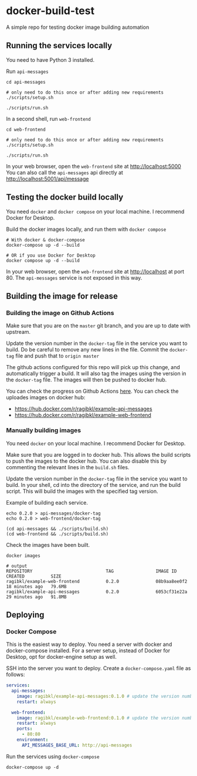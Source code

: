# docker-build-test

A simple repo for testing docker image building automation

## Running the services locally

You need to have Python 3 installed.

Run `api-messages`

```shell
cd api-messages

# only need to do this once or after adding new requirements
./scripts/setup.sh

./scripts/run.sh
```

In a second shell, run `web-frontend`

```shell
cd web-frontend

# only need to do this once or after adding new requirements
./scripts/setup.sh

./scripts/run.sh
```

In your web browser, open the `web-frontend` site at [http://localhost:5000](http://localhost:5000)
You can also call the `api-messages` api directly at [http://localhost:5001/api/message](http://localhost:5001/api/message)


## Testing the docker build locally

You need `docker` and `docker compose` on your local machine.
I recommend Docker for Desktop.

Build the docker images locally, and run them with `docker compose`
```
# With docker & docker-compose
docker-compose up -d --build

# OR if you use Docker for Desktop
docker compose up -d --build
```

In your web browser, open the `web-frontend` site at [http://localhost](http://localhost) at port 80.
The `api-messages` service is not exposed in this way.

## Building the image for release

### Building the image on Github Actions

Make sure that you are on the `master` git branch, and you are up to date with upstream.

Update the version number in the `docker-tag` file in the service you want to build.
Do be careful to remove any new lines in the file.
Commit the `docker-tag` file and push that to `origin master`

The github actions configured for this repo will pick up this change, and automatically trigger a build.
It will also tag the images using the version in the `docker-tag` file.
The images will then be pushed to docker hub.

You can check the progress on Github Actions [here](https://github.com/ragibkl/docker-build-test/actions).
You can check the uploades images on docker hub:
- https://hub.docker.com/r/ragibkl/example-api-messages
- https://hub.docker.com/r/ragibkl/example-web-frontend


### Manually building images

You need `docker` on your local machine.
I recommend Docker for Desktop.

Make sure that you are logged in to docker hub.
This allows the build scripts to push the images to the docker hub.
You can also disable this by commenting the relevant lines in the `build.sh` files.

Update the version number in the `docker-tag` file in the service you want to build.
In your shell, cd into the directory of the service, and run the build script.
This will build the images with the specified tag version.

Example of building each service.
```shell
echo 0.2.0 > api-messages/docker-tag
echo 0.2.0 > web-frontend/docker-tag

(cd api-messages && ./scripts/build.sh)
(cd web-frontend && ./scripts/build.sh)
```

Check the images have been built.
```shell
docker images

# output
REPOSITORY                            TAG                IMAGE ID       CREATED          SIZE
ragibkl/example-web-frontend          0.2.0              08b9aa8ee0f2   18 minutes ago   79.6MB
ragibkl/example-api-messages          0.2.0              6053cf31e22a   29 minutes ago   91.8MB
```

## Deploying

### Docker Compose

This is the easiest way to deploy.
You need a server with docker and docker-compose installed.
For a server setup, instead of Docker for Desktop, opt for docker-engine setup as well.

SSH into the server you want to deploy.
Create a `docker-compose.yaml` file as follows:
```yaml
services:
  api-messages:
    image: ragibkl/example-api-messages:0.1.0 # update the version number as needed
    restart: always

  web-frontend:
    image: ragibkl/example-web-frontend:0.1.0 # update the version number as needed
    restart: always
    ports:
      - 80:80
    environment:
      API_MESSAGES_BASE_URL: http://api-messages
```

Run the services using `docker-compose`
```shell
docker-compose up -d
```
